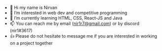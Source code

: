 - 👋 Hi my name is Nirvan
- 👀 I’m interested in web dev and competitive programming
- 🌱 I’m currently learning HTML, CSS, React-JS and Java
- 📫 You can reach me by email (nir1r7@gmail.com) or by discord (nir1#3617)
- 👍 Please do not hesitate to message me if you are interested in working on a project together

<!---
nir1r7/nir1r7 is a ✨ special ✨ repository because its `README.md` (this file) appears on your GitHub profile.
You can click the Preview link to take a look at your changes.
--->
